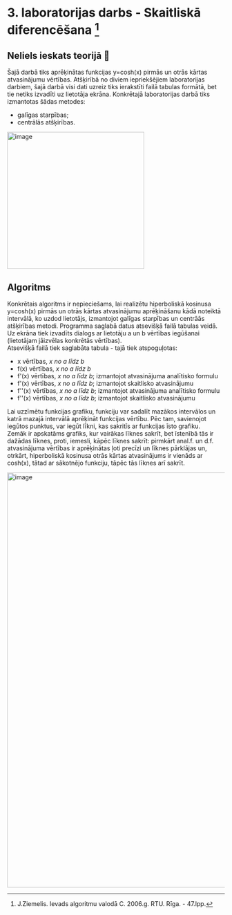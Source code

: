 # 3. laboratorijas darbs -  Skaitliskā diferencēšana [^1]  
## Neliels ieskats teorijā :mag_right:
Šajā darbā tiks aprēķinātas funkcijas y=cosh(x) pirmās un otrās kārtas atvasinājumu vērtības. Atšķirībā no diviem iepriekšējiem laboratorijas darbiem, šajā darbā visi dati uzreiz tiks ierakstīti failā tabulas formātā, bet tie netiks izvadīti uz lietotāja ekrāna. Konkrētajā laboratorijas darbā tiks izmantotas šādas metodes:  
- galīgas starpības;  
- centrālās atšķirības.  
<img width="317" alt="image" src="https://user-images.githubusercontent.com/112925785/213540699-55b508a1-17d7-4808-9df5-789936324d1a.png">

## Algoritms
Konkrētais algoritms ir nepieciešams, lai realizētu hiperboliskā kosinusa y=cosh(x) pirmās un otrās kārtas atvasinājumu aprēķināšanu kādā noteiktā intervālā, ko uzdod lietotājs, izmantojot galīgas starpības un centrāās atšķirības metodi. Programma saglabā datus atsevišķā failā tabulas veidā.  
Uz ekrāna tiek izvadīts dialogs ar lietotāju a un b vērtības iegūšanai (lietotājam jāizvēlas konkrētās vērtības).  
Atsevišķā failā tiek saglabāta tabula - tajā tiek atspoguļotas:
- x vērtības, _x no a līdz b_  
- f(x) vērtības, _x no a līdz b_  
- f'(x) vērtības, _x no a līdz b_; izmantojot atvasinājuma analītisko formulu  
- f'(x) vērtības, _x no a līdz b_; izmantojot skaitlisko atvasinājumu  
- f''(x) vērtības, _x no a līdz b_; izmantojot atvasinājuma analītisko formulu
- f''(x) vērtības, _x no a līdz b_; izmantojot skaitlisko atvasinājumu  

Lai uzzīmētu funkcijas grafiku, funkciju var sadalīt mazākos intervālos un katrā mazajā intervālā aprēķināt funkcijas vērtību. Pēc tam, savienojot iegūtos punktus, var iegūt līkni, kas sakritīs ar funkcijas īsto grafiku.  
Zemāk ir apskatāms grafiks, kur vairākas līknes sakrīt, bet īstenībā tās ir dažādas līknes, proti, iemesli, kāpēc līknes sakrīt: pirmkārt anal.f. un d.f. atvasinājuma vērtības ir aprēķinātas ļoti precīzi un līknes pārklājas un, otrkārt, hiperboliskā kosinusa otrās kārtas atvasinājums ir vienāds ar cosh(x), tātad ar sākotnējo funkciju, tāpēc tās līknes arī sakrīt.  

<img width="960" alt="image" src="https://user-images.githubusercontent.com/112925785/213799328-a1787d3c-fd7b-48f5-b252-c8bce3bb06e7.png">


[^1]: J.Ziemelis. Ievads algoritmu valodā C. 2006.g. RTU. Rīga. - 47.lpp.
